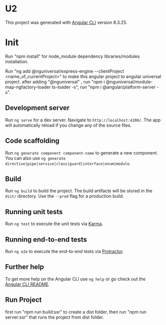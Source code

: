 # U2

This project was generated with [Angular CLI](https://github.com/angular/angular-cli) version 8.3.25.

# Init

Run "npm install" for node_module dependency libraries/modules installation.

Run "ng add @nguniversal/express-engine --clientProject <name_of_currentProject>" to make this angular project to angular universal project.
after adding "@nguniversal" , run "npm i @nguniversal/module-map-ngfactory-loader ts-loader -s",
run "npm i @angular/platform-server -s".





## Development server

Run `ng serve` for a dev server. Navigate to `http://localhost:4200/`. The app will automatically reload if you change any of the source files.

## Code scaffolding

Run `ng generate component component-name` to generate a new component. You can also use `ng generate directive|pipe|service|class|guard|interface|enum|module`.

## Build

Run `ng build` to build the project. The build artifacts will be stored in the `dist/` directory. Use the `--prod` flag for a production build.

## Running unit tests

Run `ng test` to execute the unit tests via [Karma](https://karma-runner.github.io).

## Running end-to-end tests

Run `ng e2e` to execute the end-to-end tests via [Protractor](http://www.protractortest.org/).

## Further help

To get more help on the Angular CLI use `ng help` or go check out the [Angular CLI README](https://github.com/angular/angular-cli/blob/master/README.md).

## Run Project
first run "npm run build:ssr" to create a dist folder, 
then run "npm run server:ssr" that runs the project from dist folder.
